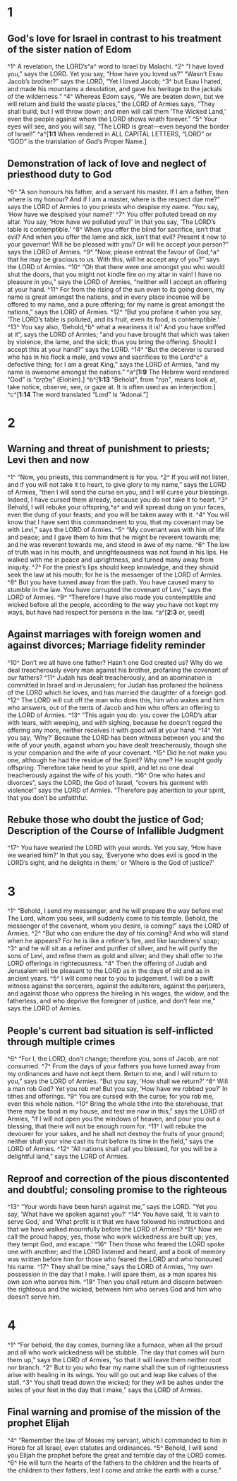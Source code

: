 # 1 
## God's love for Israel in contrast to his treatment of the sister nation of Edom
^1^ A revelation, the LORD’s^a^ word to Israel by Malachi. ^2^ “I have loved you,” says the LORD. Yet you say, “How have you loved us?” “Wasn’t Esau Jacob’s brother?” says the LORD, “Yet I loved Jacob; ^3^ but Esau I hated, and made his mountains a desolation, and gave his heritage to the jackals of the wilderness.” ^4^ Whereas Edom says, “We are beaten down, but we will return and build the waste places,” the LORD of Armies says, “They shall build, but I will throw down; and men will call them ‘The Wicked Land,’ even the people against whom the LORD shows wrath forever.” ^5^ Your eyes will see, and you will say, “The LORD is great—even beyond the border of Israel!”
^a^[**1:1** When rendered in ALL CAPITAL LETTERS, “LORD” or “GOD” is the translation of God’s Proper Name.]

## Demonstration of lack of love and neglect of priesthood duty to God
^6^ “A son honours his father, and a servant his master. If I am a father, then where is my honour? And if I am a master, where is the respect due me?” says the LORD of Armies to you priests who despise my name. “You say, ‘How have we despised your name?’ ^7^ You offer polluted bread on my altar. You say, ‘How have we polluted you?’ In that you say, ‘The LORD’s table is contemptible.’ ^8^ When you offer the blind for sacrifice, isn’t that evil? And when you offer the lame and sick, isn’t that evil? Present it now to your governor! Will he be pleased with you? Or will he accept your person?” says the LORD of Armies. ^9^ “Now, please entreat the favour of God,^a^ that he may be gracious to us. With this, will he accept any of you?” says the LORD of Armies. ^10^ “Oh that there were one amongst you who would shut the doors, that you might not kindle fire on my altar in vain! I have no pleasure in you,” says the LORD of Armies, “neither will I accept an offering at your hand. ^11^ For from the rising of the sun even to its going down, my name is great amongst the nations, and in every place incense will be offered to my name, and a pure offering; for my name is great amongst the nations,” says the LORD of Armies. ^12^ “But you profane it when you say, ‘The LORD’s table is polluted, and its fruit, even its food, is contemptible.’ ^13^ You say also, ‘Behold,^b^ what a weariness it is!’ And you have sniffed at it”, says the LORD of Armies; “and you have brought that which was taken by violence, the lame, and the sick; thus you bring the offering. Should I accept this at your hand?” says the LORD. ^14^ “But the deceiver is cursed who has in his flock a male, and vows and sacrifices to the Lord^c^ a defective thing; for I am a great King,” says the LORD of Armies, “and my name is awesome amongst the nations.”
^a^[**1:9** The Hebrew word rendered “God” is “אֱלֹהִ֑ים” (Elohim).] ^b^[**1:13** “Behold”, from “הִנֵּה”, means look at, take notice, observe, see, or gaze at. It is often used as an interjection.] ^c^[**1:14** The word translated “Lord” is “Adonai.”]

# 2 
## Warning and threat of punishment to priests; Levi then and now
^1^ “Now, you priests, this commandment is for you. ^2^ If you will not listen, and if you will not take it to heart, to give glory to my name,” says the LORD of Armies, “then I will send the curse on you, and I will curse your blessings. Indeed, I have cursed them already, because you do not take it to heart. ^3^ Behold, I will rebuke your offspring,^a^ and will spread dung on your faces, even the dung of your feasts; and you will be taken away with it. ^4^ You will know that I have sent this commandment to you, that my covenant may be with Levi,” says the LORD of Armies. ^5^ “My covenant was with him of life and peace; and I gave them to him that he might be reverent towards me; and he was reverent towards me, and stood in awe of my name. ^6^ The law of truth was in his mouth, and unrighteousness was not found in his lips. He walked with me in peace and uprightness, and turned many away from iniquity. ^7^ For the priest’s lips should keep knowledge, and they should seek the law at his mouth; for he is the messenger of the LORD of Armies. ^8^ But you have turned away from the path. You have caused many to stumble in the law. You have corrupted the covenant of Levi,” says the LORD of Armies. ^9^ “Therefore I have also made you contemptible and wicked before all the people, according to the way you have not kept my ways, but have had respect for persons in the law.
^a^[**2:3** or, seed]

## Against marriages with foreign women and against divorces; Marriage fidelity reminder
^10^ Don’t we all have one father? Hasn’t one God created us? Why do we deal treacherously every man against his brother, profaning the covenant of our fathers? ^11^ Judah has dealt treacherously, and an abomination is committed in Israel and in Jerusalem; for Judah has profaned the holiness of the LORD which he loves, and has married the daughter of a foreign god. ^12^ The LORD will cut off the man who does this, him who wakes and him who answers, out of the tents of Jacob and him who offers an offering to the LORD of Armies. ^13^ “This again you do: you cover the LORD’s altar with tears, with weeping, and with sighing, because he doesn’t regard the offering any more, neither receives it with good will at your hand. ^14^ Yet you say, ‘Why?’ Because the LORD has been witness between you and the wife of your youth, against whom you have dealt treacherously, though she is your companion and the wife of your covenant. ^15^ Did he not make you one, although he had the residue of the Spirit? Why one? He sought godly offspring. Therefore take heed to your spirit, and let no one deal treacherously against the wife of his youth. ^16^ One who hates and divorces”, says the LORD, the God of Israel, “covers his garment with violence!” says the LORD of Armies. “Therefore pay attention to your spirit, that you don’t be unfaithful.

## Rebuke those who doubt the justice of God; Description of the Course of Infallible Judgment
^17^ You have wearied the LORD with your words. Yet you say, ‘How have we wearied him?’ In that you say, ‘Everyone who does evil is good in the LORD’s sight, and he delights in them;’ or ‘Where is the God of justice?’ 

# 3 
^1^ “Behold, I send my messenger, and he will prepare the way before me! The Lord, whom you seek, will suddenly come to his temple. Behold, the messenger of the covenant, whom you desire, is coming!” says the LORD of Armies. ^2^ “But who can endure the day of his coming? And who will stand when he appears? For he is like a refiner’s fire, and like launderers’ soap; ^3^ and he will sit as a refiner and purifier of silver, and he will purify the sons of Levi, and refine them as gold and silver; and they shall offer to the LORD offerings in righteousness. ^4^ Then the offering of Judah and Jerusalem will be pleasant to the LORD as in the days of old and as in ancient years. ^5^ I will come near to you to judgement. I will be a swift witness against the sorcerers, against the adulterers, against the perjurers, and against those who oppress the hireling in his wages, the widow, and the fatherless, and who deprive the foreigner of justice, and don’t fear me,” says the LORD of Armies.

## People's current bad situation is self-inflicted through multiple crimes
^6^ “For I, the LORD, don’t change; therefore you, sons of Jacob, are not consumed. ^7^ From the days of your fathers you have turned away from my ordinances and have not kept them. Return to me, and I will return to you,” says the LORD of Armies. “But you say, ‘How shall we return?’ ^8^ Will a man rob God? Yet you rob me! But you say, ‘How have we robbed you?’ In tithes and offerings. ^9^ You are cursed with the curse; for you rob me, even this whole nation. ^10^ Bring the whole tithe into the storehouse, that there may be food in my house, and test me now in this,” says the LORD of Armies, “if I will not open you the windows of heaven, and pour you out a blessing, that there will not be enough room for. ^11^ I will rebuke the devourer for your sakes, and he shall not destroy the fruits of your ground; neither shall your vine cast its fruit before its time in the field,” says the LORD of Armies. ^12^ “All nations shall call you blessed, for you will be a delightful land,” says the LORD of Armies.

## Reproof and correction of the pious discontented and doubtful; consoling promise to the righteous
^13^ “Your words have been harsh against me,” says the LORD. “Yet you say, ‘What have we spoken against you?’ ^14^ You have said, ‘It is vain to serve God,’ and ‘What profit is it that we have followed his instructions and that we have walked mournfully before the LORD of Armies? ^15^ Now we call the proud happy; yes, those who work wickedness are built up; yes, they tempt God, and escape.’ ^16^ Then those who feared the LORD spoke one with another; and the LORD listened and heard, and a book of memory was written before him for those who feared the LORD and who honoured his name. ^17^ They shall be mine,” says the LORD of Armies, “my own possession in the day that I make. I will spare them, as a man spares his own son who serves him. ^18^ Then you shall return and discern between the righteous and the wicked, between him who serves God and him who doesn’t serve him. 

# 4 
^1^ “For behold, the day comes, burning like a furnace, when all the proud and all who work wickedness will be stubble. The day that comes will burn them up,” says the LORD of Armies, “so that it will leave them neither root nor branch. ^2^ But to you who fear my name shall the sun of righteousness arise with healing in its wings. You will go out and leap like calves of the stall. ^3^ You shall tread down the wicked; for they will be ashes under the soles of your feet in the day that I make,” says the LORD of Armies.

## Final warning and promise of the mission of the prophet Elijah
^4^ “Remember the law of Moses my servant, which I commanded to him in Horeb for all Israel, even statutes and ordinances. ^5^ Behold, I will send you Elijah the prophet before the great and terrible day of the LORD comes. ^6^ He will turn the hearts of the fathers to the children and the hearts of the children to their fathers, lest I come and strike the earth with a curse.” 